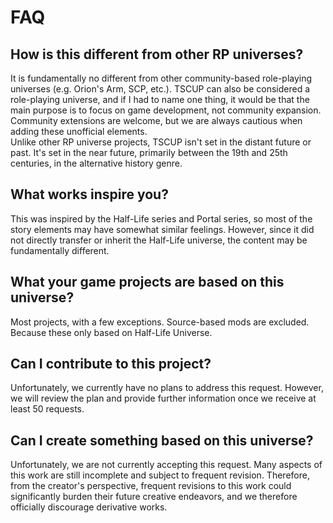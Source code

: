 # FAQ
## How is this different from other RP universes?
It is fundamentally no different from other community-based role-playing universes (e.g. Orion's Arm, SCP, etc.). TSCUP can also be considered a role-playing universe, and if I had to name one thing, it would be that the main purpose is to focus on game development, not community expansion.
Community extensions are welcome, but we are always cautious when adding these unofficial elements.<br>
Unlike other RP universe projects, TSCUP isn't set in the distant future or past. It's set in the near future, primarily between the 19th and 25th centuries, in the alternative history genre.

## What works inspire you?
This was inspired by the Half-Life series and Portal series, so most of the story elements may have somewhat similar feelings. However, since it did not directly transfer or inherit the Half-Life universe, the content may be fundamentally different.

## What your game projects are based on this universe?
Most projects, with a few exceptions.
Source-based mods are excluded. Because these only based on Half-Life Universe.

## Can I contribute to this project?
Unfortunately, we currently have no plans to address this request. However, we will review the plan and provide further information once we receive at least 50 requests.

## Can I create something based on this universe?
Unfortunately, we are not currently accepting this request. Many aspects of this work are still incomplete and subject to frequent revision. Therefore, from the creator's perspective, frequent revisions to this work could significantly burden their future creative endeavors, and we therefore officially discourage derivative works.
